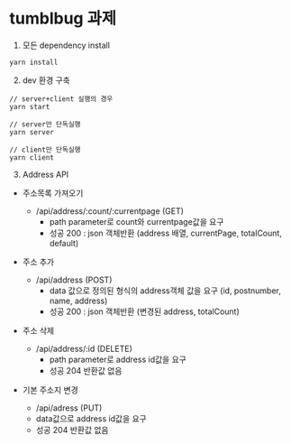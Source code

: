 # tumblbug 과제

1. 모든 dependency install

```
yarn install
```

2. dev 환경 구축

```
// server+client 실행의 경우
yarn start

// server만 단독실행
yarn server

// client만 단독실행
yarn client
```

3. Address API

- 주소목록 가져오기

  - /api/address/:count/:currentpage (GET)
    - path parameter로 count와 currentpage값을 요구
    - 성공 200 : json 객체반환 (address 배열, currentPage, totalCount, default)

- 주소 추가

  - /api/address (POST)
    - data 값으로 정의된 형식의 address객체 값을 요구 (id, postnumber, name, address)
    - 성공 200 : json 객체반환 (변경된 address, totalCount)

- 주소 삭제

  - /api/address/:id (DELETE)
    - path parameter로 address id값을 요구
    - 성공 204 반환값 없음

- 기본 주소지 변경
  - /api/adress (PUT)
  - data값으로 address id값을 요구
  - 성공 204 반환값 없음
